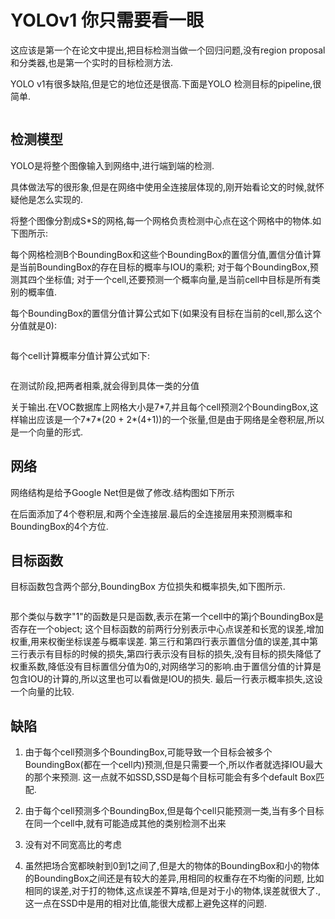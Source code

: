 # YOLOv1 你只需要看一眼

这应该是第一个在论文中提出,把目标检测当做一个回归问题,没有region proposal和分类器,也是第一个实时的目标检测方法.

YOLO v1有很多缺陷,但是它的地位还是很高.下面是YOLO 检测目标的pipeline,很简单.

![]()

## 检测模型

YOLO是将整个图像输入到网络中,进行端到端的检测.

具体做法写的很形象,但是在网络中使用全连接层体现的,刚开始看论文的时候,就怀疑他是怎么实现的.

将整个图像分割成S\*S的网格,每一个网格负责检测中心点在这个网格中的物体.如下图所示:

每个网格检测B个BoundingBox和这些个BoundingBox的置信分值,置信分值计算是当前BoundingBox的存在目标的概率与IOU的乘积;
对于每个BoundingBox,预测其四个坐标值;
对于一个cell,还要预测一个概率向量,是当前cell中目标是所有类别的概率值.

每个BoundingBox的置信分值计算公式如下(如果没有目标在当前的cell,那么这个分值就是0):

![]()

每个cell计算概率分值计算公式如下:

![]()

在测试阶段,把两者相乘,就会得到具体一类的分值

关于输出.在VOC数据库上网格大小是7\*7,并且每个cell预测2个BoundingBox,这样输出应该是一个7\*7\*(20 + 2\*(4+1))的一个张量,但是由于网络是全卷积层,所以是一个向量的形式.

## 网络

网络结构是给予Google Net但是做了修改.结构图如下所示
![]()

在后面添加了4个卷积层,和两个全连接层.最后的全连接层用来预测概率和BoundingBox的4个方位.

## 目标函数

目标函数包含两个部分,BoundingBox 方位损失和概率损失,如下图所示.

![]()

那个类似与数字"1"的函数是只是函数,表示在第一个cell中的第j个BoundingBox是否存在一个object;
这个目标函数的前两行分别表示中心点误差和长宽的误差,增加权重,用来权衡坐标误差与概率误差.
第三行和第四行表示置信分值的误差,其中第三行表示有目标的时候的损失,第四行表示没有目标的损失,没有目标的损失降低了权重系数,降低没有目标置信分值为0的,对网络学习的影响.由于置信分值的计算是包含IOU的计算的,所以这里也可以看做是IOU的损失.
最后一行表示概率损失,这设一个向量的比较.


## 缺陷

1. 由于每个cell预测多个BoundingBox,可能导致一个目标会被多个BoundingBox(都在一个cell内)预测,但是只需要一个,所以作者就选择IOU最大的那个来预测. 这一点就不如SSD,SSD是每个目标可能会有多个default Box匹配.

2. 由于每个cell预测多个BoundingBox,但是每个cell只能预测一类,当有多个目标在同一个cell中,就有可能造成其他的类别检测不出来

3. 没有对不同宽高比的考虑

4. 虽然把场合宽都映射到0到1之间了,但是大的物体的BoundingBox和小的物体的BoundingBox之间还是有较大的差异,用相同的权重存在不均衡的问题, 比如相同的误差,对于打的物体,这点误差不算啥,但是对于小的物体,误差就很大了.,这一点在SSD中是用的相对比值,能很大成都上避免这样的问题.



